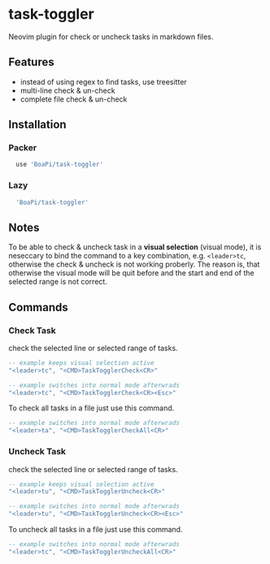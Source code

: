 # task-toggler
Neovim plugin for check or uncheck tasks in markdown files.

## Features

* instead of using regex to find tasks, use treesitter
* multi-line check & un-check
* complete file check & un-check

## Installation

### Packer

```lua
  use 'BoaPi/task-toggler'
```

### Lazy

```lua
  'BoaPi/task-toggler'
```

## Notes

To be able to check & uncheck task in a **visual selection** (visual mode), it is neseccary to bind the command to a key combination,
e.g. `<leader>tc`, otherwise the check & uncheck is not working proberly. The reason is, that otherwise the visual mode will be quit before
and the start and end of the selected range is not correct.

## Commands

### Check Task
check the selected line or selected range of tasks.
```lua
-- example keeps visual selection active
"<leader>tc", "<CMD>TaskTogglerCheck<CR>"
```

```lua
-- example switches into normal mode afterwrads
"<leader>tc", "<CMD>TaskTogglerCheck<CR><Esc>"
```

To check all tasks in a file just use this command.
```lua
-- example switches into normal mode afterwrads
"<leader>ta", "<CMD>TaskTogglerCheckAll<CR>"
```


### Uncheck Task
check the selected line or selected range of tasks.
```lua
-- example keeps visual selection active
"<leader>tu", "<CMD>TaskTogglerUncheck<CR>"
```

```lua
-- example switches into normal mode afterwrads
"<leader>tu", "<CMD>TaskTogglerUncheck<CR><Esc>"
```

To uncheck all tasks in a file just use this command.
```lua
-- example switches into normal mode afterwrads
"<leader>tc", "<CMD>TaskTogglerUncheckAll<CR>"
```
